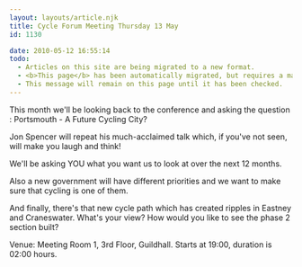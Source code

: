 ```yaml
---
layout: layouts/article.njk
title: Cycle Forum Meeting Thursday 13 May
id: 1130

date: 2010-05-12 16:55:14
todo:
  - Articles on this site are being migrated to a new format.
  - <b>This page</b> has been automatically migrated, but requires a manual check-&amp;-tune to ensure the format and links all work as expected.
  - This message will remain on this page until it has been checked.
---
```


This month we'll be looking back to the conference and asking the question : Portsmouth - A Future Cycling City?

Jon Spencer will repeat his much-acclaimed talk which, if you've not seen, will make you laugh and think!

We'll be asking YOU what you want us to look at over the next 12 months.

Also a new government will have different priorities and we want to make sure that cycling is one of them.

And finally, there's that new cycle path which has created ripples in Eastney and Craneswater. What's your view? How would you like to see the phase 2 section built?

Venue: Meeting Room 1, 3rd Floor, Guildhall.
Starts at 19:00, duration is 02:00 hours.